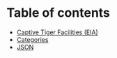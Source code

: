 # Table of contents

* [Captive Tiger Facilities (EIA)](README.md)
* [Categories](categories.md)
* [JSON](json.md)
